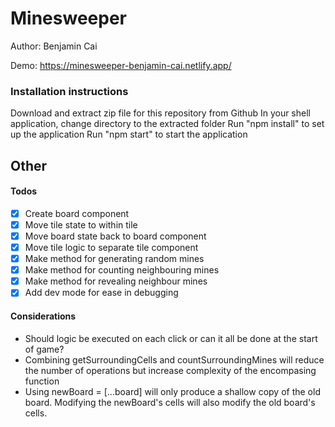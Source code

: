 # Minesweeper

Author: Benjamin Cai

Demo: https://minesweeper-benjamin-cai.netlify.app/

### Installation instructions

Download and extract zip file for this repository from Github
In your shell application, change directory to the extracted folder
Run "npm install" to set up the application
Run "npm start" to start the application

## Other

#### Todos

- [x] Create board component
- [x] Move tile state to within tile
- [x] Move board state back to board component
- [x] Move tile logic to separate tile component
- [x] Make method for generating random mines
- [x] Make method for counting neighbouring mines
- [x] Make method for revealing neighbour mines
- [x] Add dev mode for ease in debugging

#### Considerations

- Should logic be executed on each click or can it all be done at the start of game?
- Combining getSurroundingCells and countSurroundingMines will reduce the number of operations but increase complexity of the encompasing function
- Using newBoard = [...board] will only produce a shallow copy of the old board. Modifying the newBoard's cells will also modify the old board's cells.
